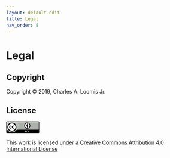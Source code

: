 ```yaml
---
layout: default-edit
title: Legal
nav_order: 8
---
```


# Legal

## Copyright

Copyright &copy; 2019, Charles A. Loomis Jr.

## License

![license-logo](assets/cc-license.png)

This work is licensed under a [Creative Commons Attribution 4.0
International
License](href="http://creativecommons.org/licenses/by/4.0/")
